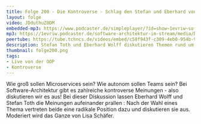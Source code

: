 ```yaml
---
title: Folge 200 - Die Kontroverse - Schlag den Stefan und Eberhard von der OOP 
layout: folge
video: JDduthuZ0DM
embedded-mp3: https://www.podcaster.de/simpleplayer/?id=show~1evriw~software-architektur-im-stream~pod-ccb150ba022a63098adcd8d7c9&v=1706900755
mp3: https://1evriw.podcaster.de/software-architektur-im-stream/media/Die_Kontroverse_-_Schlag_den_Stefan_und_Eberhard_von_der_OOP.mp3
peertube: https://tube.tchncs.de/videos/embed/c58f943f-c309-4eb0-954b-9e080c6a582a
description: Stefan Toth und Eberhard Wolff diskutieren Themen rund um Software-Entwicklung kontrovers.
thumbnail: folge200.png
tags:
- Live von der OOP
- Kontroverse
---
```


Wie groß sollen Microservices sein? Wie autonom sollen Teams sein? Bei
Software-Architektur gibt es zahlreiche kontroverse Meinungen - also
diskutieren wir es aus! Bei dieser Diskussion lassen Eberhard Wolff
und Stefan Toth die Meinungen aufeinander prallen : Nach der Wahl
eines Thema vertreten beide eine radikale Position dazu und
diskutieren sie aus. Moderiert wird das Ganze von Lisa Schäfer.
